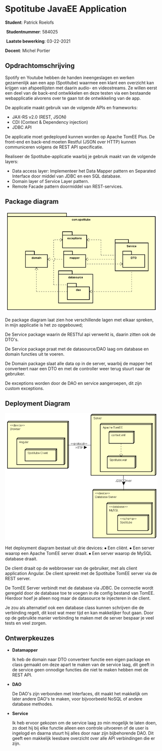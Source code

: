 # Spotitube JavaEE Application

**Student**: Patrick Roelofs

​	**Studentnummer**: 584025 

​	**Laatste bewerking**: 03-22-2021



**Docent**: Michel Portier

## Opdrachtomschrijving

Spotify en Youtube hebben de handen ineengeslagen en werken gezamenlijk aan een app  (Spotitube) waarmee een klant een overzicht kan krijgen van afspeellijsten met daarin  audio- en videostreams. Ze willen eerst een deel van de back-end ontwikkelen en deze  testen via een bestaande webapplicatie alvorens over te gaan tot de ontwikkeling van de  app.

De applicatie maakt gebruik van de volgende APIs en frameworks: 

- JAX-RS v2.0 (REST, JSON) 
- CDI (Context & Dependency injection) 
- JDBC API 

De applicatie moet gedeployed kunnen worden op Apache TomEE Plus. De front-end en back-end moeten Restful (JSON over HTTP) kunnen communiceren volgens  de REST API specificatie.

Realiseer de Spotitube-applicatie waarbij je gebruik maakt van de volgende layers: 

- Data access layer: Implementeer het Data Mapper pattern en Separated Interface door middel van JDBC en een SQL database.
- Domain layer of Service Layer pattern.
- Remote Facade pattern doormiddel van REST-services.

## Package diagram

![Package](https://raw.githubusercontent.com/Patrickroelofs/HANICA-OOSE-DEA/master/Spotitube/documents/Package.png)

De package diagram laat zien hoe verschillende lagen met elkaar spreken, in mijn applicatie is het zo opgebouwd;

De Service package waarin de RESTful api verwerkt is, daarin zitten ook de DTO's.

De Service package praat met de datasource/DAO laag om database en domain functies uit te voeren.

De Domain package slaat alle data op in de server, waarbij de mapper het converteert naar een DTO en met de controller weer terug stuurt naar de gebruiker.

De exceptions worden door de DAO en service aangeroepen, dit zijn custom exceptions.



## Deployment Diagram

![Deployment](https://raw.githubusercontent.com/Patrickroelofs/HANICA-OOSE-DEA/master/Spotitube/documents/Deployment.png)

Het deployment diagram bestaat uit drie devices:
⦁	Een cliënt.
⦁	Een server waarop een Apache TomEE server draait.
⦁	Een server waarop de MySQL database draait.

De client draait op de webbrowser van de gebruiker, met als client application Angular. De client spreekt met de Spotitube TomEE server via de REST server. 

De TomEE Server verbindt met de database via JDBC. De connectie wordt geregeld door de database toe te voegen in de config bestand van TomEE. Hierdoor hoef je alleen nog maar de datasource te injecteren in de client. 

Je zou als alternatief ook een database class kunnen schrijven die de verbinding regelt, dit kost wat meer tijd en kan makkelijker fout gaan. Door op de gebruikte manier verbinding te maken met de server bespaar je veel tests en veel zorgen.



## Ontwerpkeuzes

- **Datamapper**

  Ik heb de domain naar DTO converteer functie een eigen package en class gemaakt om deze apart te maken van de service laag, dit geeft in de service geen onnodige functies die niet te maken hebben met de REST API.

* **DAO**

  De DAO's zijn verbonden met Interfaces, dit maakt het makkelijk om later andere DAO's te maken, voor bijvoorbeeld NoSQL of andere database methodes.

* **Service**

  Ik heb ervoor gekozen om de service laag zo min mogelijk te laten doen, zo doet hij bij elke functie alleen een controle uitvoeren of de user is ingelogd en daarna stuurt hij alles door naar zijn bijbehorende DAO. Dit geeft een makkelijk leesbare overzicht over alle API verbindingen die er zijn.